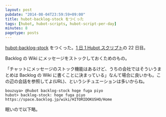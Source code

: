 ```yaml
---
layout: post
pubdate: "2014-08-04T23:59:59+09:00"
title: hubot-backlog-stock をつくった
tags: [hubot, hubot-scripts, hubot-script-per-day]
minutes: 8
pagetype: posts
---
```

[hubot-backlog-stock][gh:bouzuya/hubot-backlog-stock] をつくった。[1 日 1 Hubot スクリプト][hubot-script-per-day]の 22 日目。

Backlog の Wiki にメッセージをストックしておくためのもの。

「チャットにメッセージのストック機能はあるけど、うちの会社ではそういうまとめは Backlog の Wiki に書くことに決まっている」なんて場合に良いかも。この辺の会話を参照してよ(URL)、というシチュエーションは多いからね。

    bouzuya> @hubot backlog-stock hoge fuga piyo
    hubot> backlog-stock: hoge fuga piyo
    https://space.backlog.jp/wiki/HITORIDOKUSHO/Home

眠いので以下略。

[gh:bouzuya/hubot-backlog-stock]: https://github.com/bouzuya/hubot-backlog-stock
[hubot-script-per-day]: http://blog.bouzuya.net/posts?tags=hubot-script-per-day
